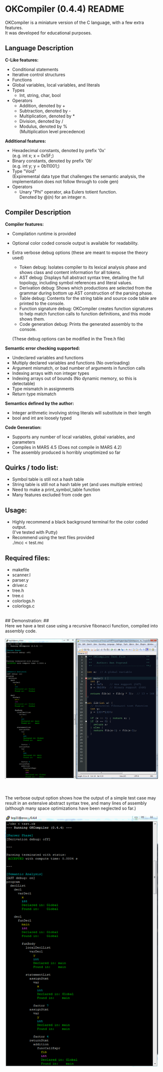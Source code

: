 # OKCompiler (0.4.4) README #

OKCompiler is a miniature version of the C language, with a few extra features.<br />
It was developed for educational purposes.

## Language Description ##
__C-Like features:__
 - Conditional statements
 - Iterative control structures
 - Functions
 - Global variables, local variables, and literals
 - Types
   - Int, string, char, bool
 - Operators
   - Addition, denoted by +
   - Subtraction, denoted by -
   - Multiplication, denoted by *
   - Division, denoted by /
   - Modulus, denoted by %<br />
	(Multiplication level precedence) 

__Additional features:__<br />
 - Hexadecimal constants, denoted by prefix '0x'<br />
   (e.g. int x; x = 0x5F;)
 - Binary constants, denoted by prefix '0b'<br />
   (e.g. int y; y = 0b11001;)
 - Type "Void"<br />
   (Expiremental data type that challenges the semantic analysis, the  
    implementation does not follow through to code gen)
 - Operators
   - Unary "Phi" operator, aka Eulers totient function.<br />
     Denoted by @(n) for an integer n.
	
 
## Compiler Description ##
__Compiler features:__
 - Compilation runtime is provided
 - Optional color coded console output is available for readability.
 - Extra verbose debug options (these are meant to expose the theory used)
   - Token debug: Isolates compiler to its lexical analysis phase and shows
     class and content information for all tokens.
   - AST debug: Displays full abstract syntax tree, detailing the full topology,
     including symbol references and literal values.
   - Derivation debug: Shows which productions are selected from the grammar
     during bottom up AST construction of the parsing phase.
   - Table debug: Contents for the string table and source code table are 
     printed to the console. 
   - Function signature debug: OKCompiler creates function signatures to
     help match function calls to function definitions, and this mode shows them.  
   - Code generation debug: Prints the generated assembly to the console.

   (These debug options can be modified in the Tree.h file)
   
__Semantic error checking supported:__
 - Undeclared variables and functions
 - Multiply declared variables and functions (No overloading)
 - Argument mismatch, or bad number of arguments in function calls
 - Indexing arrays with non integer types
 - Indexing arrays out of bounds (No dynamic memory, so this is detectable)
 - Type mismatch in assignments
 - Return type mismatch

__Semantics defined by the author:__
 - Integer arithmetic involving string literals will substitute in their length 
 - bool and int are loosely typed
	
__Code Generation:__
 - Supports any number of local variables, global variables, and parameters
 - Compiles in MARS 4.5 (Does not compile in MARS 4.2)
 - The assembly produced is horribly unoptimized so far
	
## Quirks / todo list: ##
 - Symbol table is still not a hash table
 - String table is still not a hash table yet (and uses multiple entries)
 - Need to make a print_symbol_table function
 - Many features excluded from code gen
 
## Usage: ##
 - Highly recommend a black background terminal for the color coded output.<br />
	(I've tested with Putty)
 - Recommend using the test files provided<br />
	./mcc < test.mc

## Required files: ##
 - makefile
 - scanner.l
 - parser.y
 - driver.c
 - tree.h
 - tree.c
 - colorlogs.h
 - colorlogs.c
  
<br>
## Demonstration: ##
<br>
Here we have a test case using a recursive fibonacci function, compiled into assembly code.
<br><br>
<img src="https://raw.githubusercontent.com/Otays/OkCompiler/master/imgs/1.png" />
<br><br><br><br>
The verbose output option shows how the output of a simple test case may result in an extensive abstract syntax tree, and many lines of assembly (although many space optimizations have been neglected so far.)
<br><br>
<img src="https://raw.githubusercontent.com/Otays/OkCompiler/master/imgs/2.gif" />






